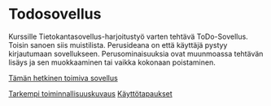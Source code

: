 # Todosovellus

Kurssille Tietokantasovellus-harjoitustyö varten tehtävä ToDo-Sovellus. Toisin sanoen siis muistilista. Perusideana on että käyttäjä pystyy kirjautumaan sovellukseen. Perusominaisuuksia ovat muunmoassa tehtävän lisäys ja sen muokkaaminen tai vaikka kokonaan poistaminen. 

[Tämän hetkinen toimiva sovellus](https://tsoha-python-todosovellus.herokuapp.com/)

[Tarkempi toiminnallisuuskuvaus]()
[Käyttötapaukset]()
